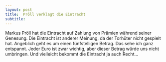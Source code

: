 ```yaml
---
layout: post
title:  Pröll verklagt die Eintracht
subtitle:  
---
```


Markus Pröll hat die Eintracht auf Zahlung von Prämien während seiner Genesung. Die Eintracht ist anderer Meinung, da der Torhüter nicht gespielt hat. Angeblich geht es um einen fünfstelligen Betrag. Das sehe ich ganz entspannt. Jeder Euro ist zwar wichtig, aber dieser Betrag würde uns nicht umbringen. Und vielleicht bekommt die Eintracht ja auch Recht...


